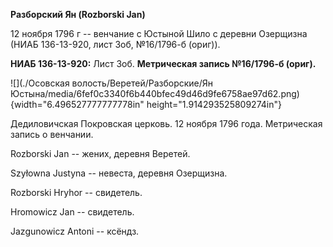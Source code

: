 **Разборский Ян (Rozborski Jan)**

12 ноября 1796 г -- венчание с Юстыной Шило с деревни Озерщизна (НИАБ
136-13-920, лист 3об, №16/1796-б (ориг)).

**НИАБ 136-13-920:** Лист 3об. **Метрическая запись №16/1796-б (ориг).**

![](./Осовская волость/Веретей/Разборские/Ян Юстына/media/6fef0c3340f6b440bfec49d46d9fe6758ae97d62.png){width="6.496527777777778in"
height="1.914293525809274in"}

Дедиловичская Покровская церковь. 12 ноября 1796 года. Метрическая
запись о венчании.

Rozborski Jan -- жених, деревня Веретей.

Szyłowna Justyna -- невеста, деревня Озерщизна.

Rozborski Hryhor -- свидетель.

Hromowicz Jan -- свидетель.

Jazgunowicz Antoni -- ксёндз.
